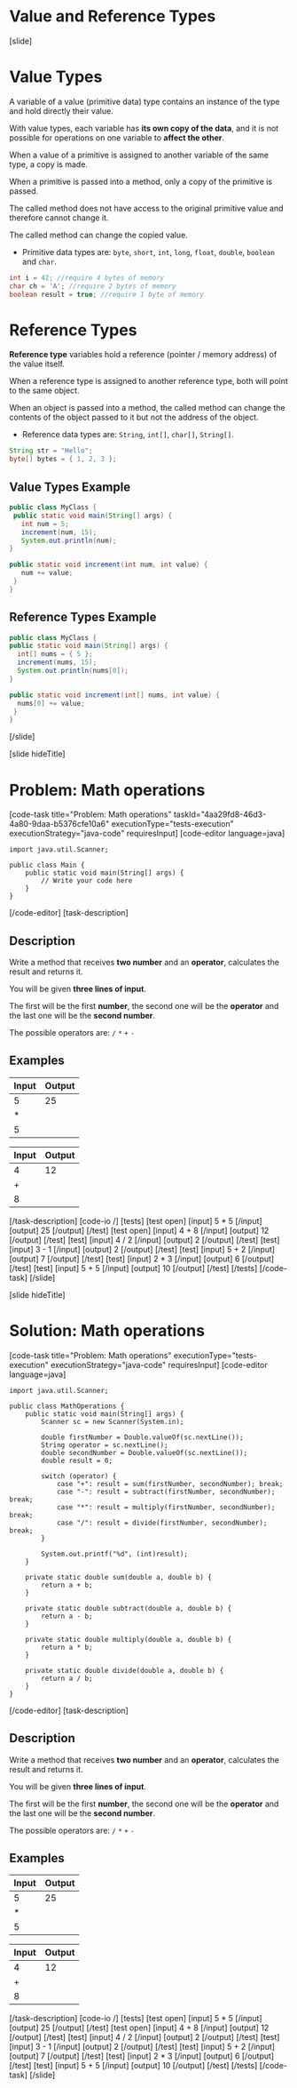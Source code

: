 # Value and Reference Types

[slide]

# Value Types

A variable of a value \(primitive data\) type contains an instance of the type and hold directly their value. 

With value types, each variable has **its own copy of the data**, and it is not possible for operations on one variable to **affect the other**.

When a value of a primitive is assigned to another variable of the same type, a copy is made.

When a primitive is passed into a method, only a copy of the primitive is passed. 

The called method does not have access to the original primitive value and therefore cannot change it. 

The called method can change the copied value.

* Primitive data types are: `byte`, `short`, `int`, `long`, `float`, `double`, `boolean` and `char`.

```Java
int i = 42; //require 4 bytes of memory
char ch = 'A'; //require 2 bytes of memory
boolean result = true; //require 1 byte of memory
```

# Reference Types

**Reference type** variables hold а reference \(pointer / memory address\) of the value itself.

When a reference type is assigned to another reference type, both will point to the same object.

When an object is passed into a method, the called method can change the contents of the object passed to it but not the address of the object.

* Reference data types are: `String`, `int[]`, `char[]`, `String[]`.

```Java
String str = "Hello";
byte[] bytes = { 1, 2, 3 };
```
## Value Types Example

```java live no-template
public class MyClass {
 public static void main(String[] args) {
   int num = 5;
   increment(num, 15);
   System.out.println(num);
}

public static void increment(int num, int value) {
   num += value;
 }
}
```

## Reference Types Example

```java live no-template
public class MyClass {
public static void main(String[] args) {
  int[] nums = { 5 };
  increment(nums, 15);
  System.out.println(nums[0]);
}

public static void increment(int[] nums, int value) {
  nums[0] += value;
 }
} 
```
[/slide]

[slide hideTitle]
# Problem: Math operations
[code-task title="Problem: Math operations" taskId="4aa29fd8-46d3-4a80-9daa-b5376cfe10a6" executionType="tests-execution" executionStrategy="java-code" requiresInput]
[code-editor language=java]
```
import java.util.Scanner;

public class Main {
    public static void main(String[] args) {
        // Write your code here
    }
}
```
[/code-editor]
[task-description]
## Description
Write a method that receives **two number** and an **operator**, calculates the result and returns it.

You will be given **three lines of input**.

The first will be the first **number**, the second one will be the **operator** and the last one will be the **second number**.

The possible operators are: `/` `*` `+` `-`

## Examples
|**Input**|**Output**|
| --- | --- | 
| 5 | 25 |
| * ||
| 5 ||

|**Input**|**Output**|
| --- | --- | 
| 4 | 12 |
| + ||
| 8 ||

[/task-description]
[code-io /]
[tests]
[test open]
[input]
5
\*
5
[/input]
[output]
25
[/output]
[/test]
[test open]
[input]
4
+
8
[/input]
[output]
12
[/output]
[/test]
[test]
[input]
4
/
2
[/input]
[output]
2
[/output]
[/test]
[test]
[input]
3
\-
1
[/input]
[output]
2
[/output]
[/test]
[test]
[input]
5
+
2
[/input]
[output]
7
[/output]
[/test]
[test]
[input]
2
\*
3
[/input]
[output]
6
[/output]
[/test]
[test]
[input]
5
+
5
[/input]
[output]
10
[/output]
[/test]
[/tests]
[/code-task]
[/slide]

[slide hideTitle]
# Solution: Math operations
[code-task title="Problem: Math operations" executionType="tests-execution" executionStrategy="java-code" requiresInput]
[code-editor language=java]
```
import java.util.Scanner;

public class MathOperations {
    public static void main(String[] args) {
        Scanner sc = new Scanner(System.in);
        
        double firstNumber = Double.valueOf(sc.nextLine());
        String operator = sc.nextLine();
        double secondNumber = Double.valueOf(sc.nextLine());
        double result = 0;

        switch (operator) {
            case "+": result = sum(firstNumber, secondNumber); break;
            case "-": result = subtract(firstNumber, secondNumber); break;
            case "*": result = multiply(firstNumber, secondNumber); break;
            case "/": result = divide(firstNumber, secondNumber); break;
        }

        System.out.printf("%d", (int)result);
    }

    private static double sum(double a, double b) {
        return a + b;
    }

    private static double subtract(double a, double b) {
        return a - b;
    }

    private static double multiply(double a, double b) {
        return a * b;
    }

    private static double divide(double a, double b) {
        return a / b;
    }
}
```
[/code-editor]
[task-description]
## Description
Write a method that receives **two number** and an **operator**, calculates the result and returns it.

You will be given **three lines of input**.

The first will be the first **number**, the second one will be the **operator** and the last one will be the **second number**.

The possible operators are: `/` `*` `+` `-`

## Examples
|**Input**|**Output**|
| --- | --- | 
| 5 | 25 |
| * ||
| 5 ||

|**Input**|**Output**|
| --- | --- | 
| 4 | 12 |
| + ||
| 8 ||

[/task-description]
[code-io /]
[tests]
[test open]
[input]
5
\*
5
[/input]
[output]
25
[/output]
[/test]
[test open]
[input]
4
+
8
[/input]
[output]
12
[/output]
[/test]
[test]
[input]
4
/
2
[/input]
[output]
2
[/output]
[/test]
[test]
[input]
3
\-
1
[/input]
[output]
2
[/output]
[/test]
[test]
[input]
5
+
2
[/input]
[output]
7
[/output]
[/test]
[test]
[input]
2
\*
3
[/input]
[output]
6
[/output]
[/test]
[test]
[input]
5
+
5
[/input]
[output]
10
[/output]
[/test]
[/tests]
[/code-task]
[/slide]

